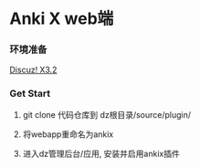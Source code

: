Anki X web端
===================================

### 环境准备

[Discuz! X3.2](http://www.discuz.net/thread-3570835-1-1.html)



### Get Start

1. git clone 代码仓库到 dz根目录/source/plugin/

2. 将webapp重命名为ankix

3. 进入dz管理后台/应用, 安装并启用ankix插件



